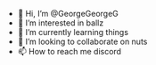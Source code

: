 - 👋 Hi, I’m @GeorgeGeorgeG
- 👀 I’m interested in ballz
- 🌱 I’m currently learning things
- 💞️ I’m looking to collaborate on nuts
- 📫 How to reach me discord

<!---
GeorgeGeorgeG/GeorgeGeorgeG is a ✨ special ✨ repository because its `README.md` (this file) appears on your GitHub profile.
You can click the Preview link to take a look at your changes.
--->
